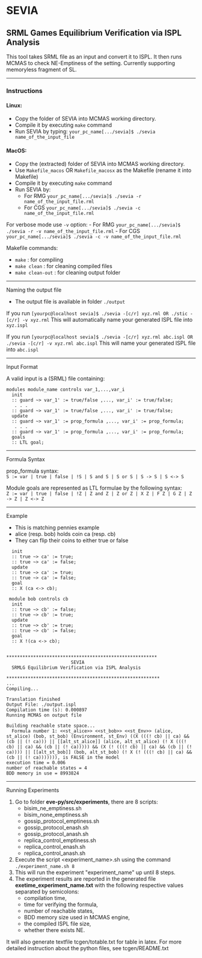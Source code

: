 
# SEVIA
## SRML Games Equilibrium Verification via ISPL Analysis

This tool takes SRML file as an input and convert it to ISPL.
It then runs MCMAS to check NE-Emptiness of the setting.
Currently supporting memoryless fragment of SL.


************
### Instructions

#### Linux:
- Copy the folder of SEVIA into MCMAS working directory.
- Compile it by executing `make` command
- Run SEVIA by typing: 
	`your_pc_name[.../sevia]$ ./sevia name_of_the_input_file`

#### MacOS:
- Copy the (extracted) folder of SEVIA into MCMAS working directory.
- Use `Makefile_macos` OR `Makefile_macosx` as the Makefile (rename it into Makefile)
- Compile it by executing `make` command
- Run SEVIA by:
	- For RMG
     		`your_pc_name[.../sevia]$ ./sevia -r name_of_the_input_file.rml`
	- For CGS
		`your_pc_name[.../sevia]$ ./sevia -c name_of_the_input_file.rml`

For verbose mode use `-v` option:
     	- For RMG
     		`your_pc_name[.../sevia]$ ./sevia -r -v name_of_the_input_file.rml`
	- For CGS
		`your_pc_name[.../sevia]$ ./sevia -c -v name_of_the_input_file.rml`

Makefile commands:
- `make` : for compiling
- `make clean` : for cleaning compiled files
- `make clean-out` : for cleaning output folder


**********************
Naming the output file

* The output file is available in folder `./output`

If you run
   `[yourpc@localhost sevia]$ ./sevia -[c/r] xyz.rml OR ./stic -[c/r] -v xyz.rml`
This will automatically name your generated ISPL file into `xyz.ispl`

If you run
   `[yourpc@localhost sevia]$ ./sevia -[c/r] xyz.rml abc.ispl OR ./sevia -[c/r] -v xyz.rml abc.ispl`
This will name your generated ISPL file into `abc.ispl`


************
Input Format

A valid input is a (SRML) file containing:

	modules module_name controls var_1,...,var_i
  	  init
	  :: guard ~> var_1' := true/false ,..., var_i' := true/false;
	   . . .
	  :: guard ~> var_1' := true/false ,..., var_i' := true/false;
	  update
	  :: guard ~> var_1' := prop_formula ,..., var_i' := prop_formula;
	   . . .
	  :: guard ~> var_1' := prop_formula ,..., var_i' := prop_formula;
	  goals
	  :: LTL goal;


***************
Formula Syntax

prop_formula syntax:<br>
`S := var | true | false | !S | S and S | S or S | S -> S | S <-> S`

Module goals are represented as LTL formulae by the following syntax:<br>
`Z := var | true | false | !Z | Z and Z | Z or Z | X Z | F Z | G Z | Z -> Z | Z <-> Z`


*******
Example

- This is matching pennies example
- alice (resp. bob) holds coin ca (resp. cb)
- They can flip their coins to either true or false

 ```module alice controls ca
   init
   :: true ~> ca' := true;
   :: true ~> ca' := false;
   update
   :: true ~> ca' := true;
   :: true ~> ca' := false;
   goal
   :: X (ca <-> cb);
   
  module bob controls cb
   init
   :: true ~> cb' := false;
   :: true ~> cb' := true;
   update
   :: true ~> cb' := true;
   :: true ~> cb' := false;
   goal
   :: X !(ca <-> cb);
   ```



```.../mcmas/sevia$ ./sevia -r examples/matching_pennies 

********************************************************
                        SEVIA          
  SRMLG Equilibrium Verification via ISPL Analysis        

*********************************************************
...
Compiling...

Translation finished
Output File: ./output.ispl
Compilation time (s): 0.000897
Running MCMAS on output file

Building reachable state space...
  Formula number 1: <<st_alice>> <<st_bob>> <<st_Env>> (alice, st_alice) (bob, st_bob) (Environment, st_Env) ((X (((! cb) || ca) && (cb || (! ca))) || [[alt_st_alice]] (alice, alt_st_alice) (! X (((! cb) || ca) && (cb || (! ca))))) && (X (! (((! cb) || ca) && (cb || (! ca)))) || [[alt_st_bob]] (bob, alt_st_bob) (! X (! (((! cb) || ca) && (cb || (! ca))))))), is FALSE in the model
execution time = 0.006
number of reachable states = 4
BDD memory in use = 8993824
```


*******************
Running Experiments

1. Go to folder **eve-py/src/experiments**, there are 8 scripts:
	+ bisim_ne_emptiness.sh
	+ bisim_none_emptiness.sh
	+ gossip_protocol_emptiness.sh
	+ gossip_protocol_enash.sh
	+ gossip_protocol_anash.sh
	+ replica_control_emptiness.sh
	+ replica_control_enash.sh
	+ replica_control_anash.sh
2. Execute the script <experiment_name>.sh using the command `./experiment_name.sh 8`
3. This will run the experiment "experiment_name" up until 8 steps.
4. The experiment results are reported in the generated file **exetime_experiment_name.txt** with the following respective values separated by semicolons: 
	+ compilation time,
	+ time for verifying the formula,
	+ number of reachable states,
	+ BDD memory size used in MCMAS engine,
	+ the compiled ISPL file size,
	+ whether there exists NE.

It will also generate textfile tcgen/totable.txt for table in latex.
For more detailed instruction about the python files, see tcgen/README.txt
